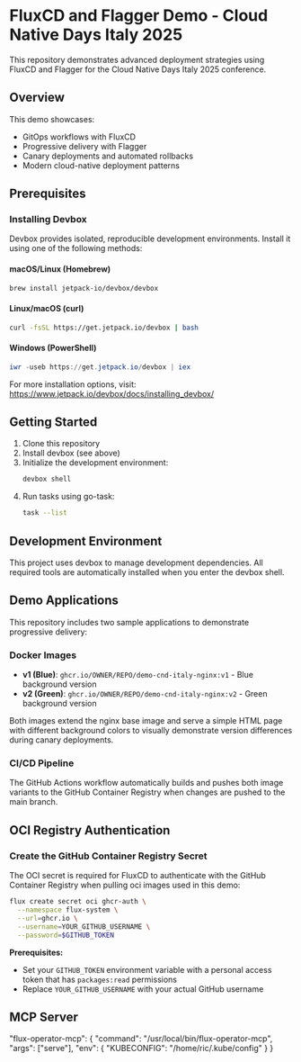 # FluxCD and Flagger Demo - Cloud Native Days Italy 2025

This repository demonstrates advanced deployment strategies using FluxCD and Flagger for the Cloud Native Days Italy 2025 conference.

## Overview

This demo showcases:
- GitOps workflows with FluxCD
- Progressive delivery with Flagger
- Canary deployments and automated rollbacks
- Modern cloud-native deployment patterns

## Prerequisites

### Installing Devbox

Devbox provides isolated, reproducible development environments. Install it using one of the following methods:

#### macOS/Linux (Homebrew)
```bash
brew install jetpack-io/devbox/devbox
```

#### Linux/macOS (curl)
```bash
curl -fsSL https://get.jetpack.io/devbox | bash
```

#### Windows (PowerShell)
```powershell
iwr -useb https://get.jetpack.io/devbox | iex
```

For more installation options, visit: https://www.jetpack.io/devbox/docs/installing_devbox/

## Getting Started

1. Clone this repository
2. Install devbox (see above)
3. Initialize the development environment:
   ```bash
   devbox shell
   ```
4. Run tasks using go-task:
   ```bash
   task --list
   ```

## Development Environment

This project uses devbox to manage development dependencies. All required tools are automatically installed when you enter the devbox shell.

## Demo Applications

This repository includes two sample applications to demonstrate progressive delivery:

### Docker Images
- **v1 (Blue)**: `ghcr.io/OWNER/REPO/demo-cnd-italy-nginx:v1` - Blue background version
- **v2 (Green)**: `ghcr.io/OWNER/REPO/demo-cnd-italy-nginx:v2` - Green background version

Both images extend the nginx base image and serve a simple HTML page with different background colors to visually demonstrate version differences during canary deployments.

### CI/CD Pipeline
The GitHub Actions workflow automatically builds and pushes both image variants to the GitHub Container Registry when changes are pushed to the main branch.

## OCI Registry Authentication

### Create the GitHub Container Registry Secret

The OCI secret is required for FluxCD to authenticate with the GitHub Container Registry when pulling oci images used in this demo:

```bash
flux create secret oci ghcr-auth \
  --namespace flux-system \
  --url=ghcr.io \
  --username=YOUR_GITHUB_USERNAME \
  --password=$GITHUB_TOKEN
```

**Prerequisites:**
- Set your `GITHUB_TOKEN` environment variable with a personal access token that has `packages:read` permissions
- Replace `YOUR_GITHUB_USERNAME` with your actual GitHub username

## MCP Server

  "flux-operator-mcp": {
     "command": "/usr/local/bin/flux-operator-mcp",
     "args": ["serve"],
     "env": {
       "KUBECONFIG": "/home/ric/.kube/config"
     }
   }